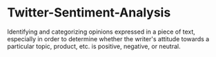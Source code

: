 # Twitter-Sentiment-Analysis
Identifying and categorizing opinions expressed in a piece of text, especially in order to determine whether the writer's attitude towards a particular topic, product, etc. is positive, negative, or neutral.
